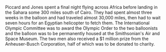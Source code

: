 Piccard and Jones spent a final night flying across Africa before landing in the Sahara some 300 miles south of Cairo.
They had spent almost three weeks in the balloon and had traveled almost 30,000 miles, then had to wait seven hours for an Egyptian helicopter to fetch them.
The International Olympic Committee was to award the Olympic Order to the two balloonists and the balloon was to be permanently housed at the Smithsonian's Air and Space Museum.
The two men also received a $1 million prize from the Anheuser-Busch Corporation, half of which was to be donated to charity.
